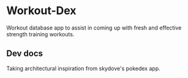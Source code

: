# Workout-Dex
Workout database app to assist in coming up with fresh and effective strength training workouts.

## Dev docs
Taking architectural inspiration from skydove's pokedex app.
